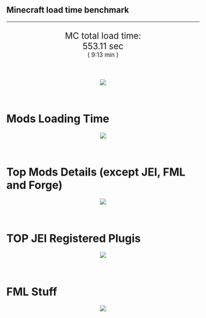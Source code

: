 ## Minecraft load time benchmark


---

<p align="center" style="font-size:160%;">
MC total load time:<br>
553.11 sec
<br>
<sup><sub>(
9:13 min
)</sub></sup>
</p>

<br>


<p align="center">
<img src="https://quickchart.io/chart?w=400&h=30&c={
  type: 'horizontalBar',
  data: {
    datasets: [
      {label:      'MODS:', data: [313.54]},
      {label: 'FML stuff:', data: [239.56]}
    ]
  },
  options: {
    scales: {
      xAxes: [{display: false,stacked: true}],
      yAxes: [{display: false,stacked: true}],
    },
    elements: {rectangle: {borderWidth: 2}},
    legend: {display: false,},
    plugins: {datalabels: {color: 'white',formatter: (value, context) =>
      [context.dataset.label, value].join(' ')
    }}
  }
}"/>
</p>

<br>

# Mods Loading Time
<p align="center">
<img src="https://quickchart.io/chart?w=400&h=300&c={
  type: 'outlabeledPie',
  options: {
    cutoutPercentage: 25,
    plugins: {
      legend: !1,
      outlabels: {
        stretch: 5,
        padding: 1,
        text: (v,i)=>[
          v.labels[v.dataIndex],' ',
          (v.percent*1000|0)/10,
          String.fromCharCode(37)].join('')
      }
    }
  },
  data: {...
`
436e17  32.65s Had Enough Items;
3C6315  16.26s Had Enough Items (Plugins);
813e81  13.79s OpenComputers;
516fa8  11.20s Ender IO;
5161a8   1.15s CraftTweaker2;
495797   8.98s CraftTweaker2 (Script Loading);
8f3087   9.79s Forge Mod Loader;
a651a8   9.14s IndustrialCraft 2;
8f304e   7.12s Astral Sorcery;
cd922c   6.73s NuclearCraft;
8c2ccd   6.32s Immersive Engineering;
6e175e   5.72s Recurrent Complex;
213664   5.05s Forestry;
436e17   4.36s Integrated Dynamics;
538f30   4.35s Animania;
308f53   4.17s Village Names;
a86e51   3.86s Extra Utilities 2;
8f4d30   3.83s Open Terrain Generator;
308f7e   3.77s Quark: RotN Edition;
ba3eb8   3.42s Cyclic;
649e21   3.33s OpenBlocks;
3e68ba   3.28s AE2 Unofficial Extended Life;
444444  76.43s 42 Other mods;
333333  61.72s 176 'Fast' mods (load 1.0s - 0.1s);
222222   7.10s 207 'Instant' mods (load %3C 0.1s)
`
    .split(';').reduce((a, l) => {
      l.match(/(\w{6}) *(\d*\.\d*)s (.*)/)
      .slice(1).map((a, i) => [[String.fromCharCode(35),a].join(''), parseFloat(a), a][i])
      .forEach((s, i) => 
        [a.datasets[0].backgroundColor, a.datasets[0].data, a.labels][i].push(s)
      );
      return a
    }, {
      labels: [],
      datasets: [{
        backgroundColor: [],
        data: [],
        borderColor: 'rgba(22,22,22,0.3)',
        borderWidth: 1
      }]
    })
  }
}"/>
</p>

<br>

# Top Mods Details (except JEI, FML and Forge)
<p align="center">
<img src="https://quickchart.io/chart?w=400&h=450&c={
  options: {
    scales: {
      xAxes: [{stacked: true}],
      yAxes: [{stacked: true}],
    },
    plugins: {
      datalabels: {
        anchor: 'end',
        align: 'top',
        color: 'white',
        backgroundColor: 'rgba(46, 140, 171, 0.6)',
        borderColor: 'rgba(41, 168, 194, 1.0)',
        borderWidth: 0.5,
        borderRadius: 3,
        padding: 0,
        font: {size:10},
        formatter: (v,ctx) => 
          ctx.datasetIndex!=ctx.chart.data.datasets.length-1 ? null
            : [((ctx.chart.data.datasets.reduce((a,b)=>a- -b.data[ctx.dataIndex],0)*10)|0)/10,'s'].join('')
      },
      colorschemes: {
        scheme: 'office.Damask6'
      }
    }
  },
  type: 'bar',
  data: {...(() => {
    let a = { labels: [], datasets: [] };
`
1: Construction;
2: Loading Resources;
3: PreInitialization;
4: Initialization;
5: InterModComms$IMC;
6: PostInitialization;
7: LoadComplete;
8: ModIdMapping
`
    .split(';')
      .map(l => l.match(/\d: (.*)/).slice(1))
      .forEach(([name]) => a.datasets.push({ label: name, data: [] }));
`
                          1      2      3      4      5      6      7      8  ;
OpenComputers         |  0.20|  0.02| 10.02|  3.36|  0.19|  0.00|  0.00|  0.00;
Ender IO              |  1.64|  0.01|  4.19|  0.57|  3.34|  0.15|  0.00|  1.30;
CraftTweaker2         |  0.68|  0.00|  4.26|  0.00|  0.00|  5.18|  0.01|  0.00;
IndustrialCraft 2     |  0.80|  0.02|  7.15|  0.92|  0.00|  0.25|  0.00|  0.00;
Astral Sorcery        |  0.23|  0.01|  4.80|  1.58|  0.00|  0.51|  0.00|  0.00;
NuclearCraft          |  0.57|  0.01|  4.52|  0.38|  0.00|  1.20|  0.00|  0.05;
Immersive Engineering |  0.91|  0.01|  2.09|  1.00|  0.00|  2.31|  0.00|  0.00;
Recurrent Complex     |  0.26|  0.00|  0.75|  1.15|  0.00|  3.56|  0.00|  0.00;
Forestry              |  0.37|  0.01|  3.31|  1.08|  0.00|  0.28|  0.00|  0.00;
Integrated Dynamics   |  0.30|  0.01|  4.01|  0.05|  0.00|  0.00|  0.00|  0.00;
Animania              |  0.32|  0.00|  3.50|  0.11|  0.00|  0.42|  0.00|  0.00;
Village Names         |  0.15|  0.00|  3.83|  0.19|  0.00|  0.00|  0.00|  0.00
`
    .split(';').slice(1)
      .map(l => l.split('|').map(s => s.trim()))
      .forEach(([name, ...arr], i) => {
        a.labels.push(name);
        arr.forEach((v, j) => a.datasets[j].data[i] = v)
      }); return a
  })()}
}"/>
</p>

<br>

# TOP JEI Registered Plugis
<p align="center">
<img src="https://quickchart.io/chart?w=700&c={
  options: {
    elements: { rectangle: { borderWidth: 1 } },
    legend: false
  },
  type: 'horizontalBar',
    data: {...(() => {
      let a = {
        labels: [], datasets: [{
          backgroundColor: 'rgba(0, 99, 132, 0.5)',
          borderColor: 'rgb(0, 99, 132)',
          data: []
        }]
      };
`
  2.65: cofh.thermalexpansion.plugins.jei.JEIPluginTE;
  1.23: com.github.sokyranthedragon.mia.integrations.jer.JeiJerIntegration$1;
  1.13: jeresources.jei.JEIConfig;
  1.03: com.rwtema.extrautils2.crafting.jei.XUJEIPlugin;
  0.82: knightminer.tcomplement.plugin.jei.JEIPlugin;
  0.80: ic2.jeiIntegration.SubModule;
  0.80: crazypants.enderio.machines.integration.jei.MachinesPlugin;
  0.76: mezz.jei.plugins.vanilla.VanillaPlugin;
  0.55: com.buuz135.industrial.jei.JEICustomPlugin;
  0.54: nc.integration.jei.NCJEI;
  0.54: com.buuz135.thaumicjei.ThaumcraftJEIPlugin;
  0.42: crazypants.enderio.base.integration.jei.JeiPlugin;
  0.26: lach_01298.qmd.jei.QMDJEI;
  0.25: ninjabrain.gendustryjei.GendustryJEIPlugin;
  0.24: net.bdew.jeibees.BeesJEIPlugin;
  4.25: Other 127 Plugins
`
        .split(';')
        .map(l => l.split(':'))
        .forEach(([time, name]) => {
          a.labels.push(name);
          a.datasets[0].data.push(time)
        })
        ; return a
    })()
  }
}"/>
</p>

<br>

# FML Stuff
<p align="center">
<img src="https://quickchart.io/chart?w=500&h=400&c={
  options: {
    rotation: Math.PI,
    cutoutPercentage: 55,
    plugins: {
      legend: !1,
      outlabels: {
        stretch: 5,
        padding: 1,
        text: (v)=>v.labels
      },
      doughnutlabel: {
        labels: [
          {
            text: 'FML stuff:',
            color: 'rgba(128, 128, 128, 0.5)',
            font: {size: 18}
          },
          {
            text: [239.56,'s'].join(''),
            color: 'rgba(128, 128, 128, 1)',
            font: {size: 22}
          }
        ]
      },
    }
  },
  type: 'outlabeledPie',
  data: {...(() => {
    let a = {
      labels: [],
      datasets: [{
        backgroundColor: [],
        data: [],
        borderColor: 'rgba(22,22,22,0.3)',
        borderWidth: 2
      }]
    };
`
993A00   1.54s Loading sounds;
994400   1.61s Loading Resource - SoundHandler;
994F00  45.38s ModelLoader: blocks;
995900  15.14s ModelLoader: items;
996300  14.11s ModelLoader: baking;
996D00   2.05s Applying remove recipe actions;
997700   0.21s Applying remove furnace recipe actions;
998200   1.05s Indexing ingredients;
998C00  15.64s Indexing ingredients;
444444 142.84s Other
`
    .split(';')
      .map(l => l.match(/(\w{6}) *(\d*\.\d*)s (.*)/))
      .forEach(([, col, time, name]) => {
        a.labels.push([name, ' ', time, 's'].join(''));
        a.datasets[0].data.push(parseFloat(time));
        a.datasets[0].backgroundColor.push([String.fromCharCode(35), col].join(''))
      })
      ; return a
  })()}
}"/>
</p>

<br>
